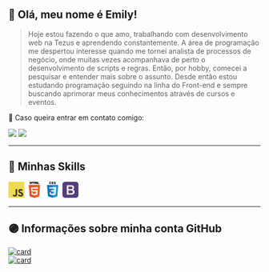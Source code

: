 ## 🦄 Olá, meu nome é <strong>Emily!</strong>

> Hoje estou fazendo o que amo, trabalhando com desenvolvimento web na Tezus e aprendendo constantemente.
A área de programação me despertou interesse quando me tornei analista de processos de negócio, onde muitas vezes acompanhava de perto o desenvolvimento de scripts e regras. Então, por hobby, comecei a pesquisar e entender mais sobre o assunto.
Desde então estou estudando programação seguindo na linha do Front-end e sempre buscando aprimorar meus conhecimentos através de cursos e eventos.

💬 Caso queira entrar em contato comigo: 
<p align="left">
  <a href="#" alt="Gmail">
  <img src="https://img.shields.io/badge/-Gmail-6610F2?style=for-the-badge&labelColor=6610F2&logo=gmail&logoColor=white&link=https://mail.google.com/mail/u/0/?tab=rm&ogbl#inbox" /></a>

  <a href="https://www.linkedin.com/in/emillyperin" alt="Linkedin">
    <img src="https://img.shields.io/badge/-Linkedin-6610F2?style=for-the-badge&logo=Linkedin&logoColor=FFFFFF&link=https://www.linkedin.com/in/emillyperin"/>
  </a>
</p>  

----

## 🚀 Minhas Skills

<code><img height="32" src="https://raw.githubusercontent.com/github/explore/80688e429a7d4ef2fca1e82350fe8e3517d3494d/topics/javascript/javascript.png" alt="Javascript"/></code>
<code><img height="32" src="https://raw.githubusercontent.com/github/explore/80688e429a7d4ef2fca1e82350fe8e3517d3494d/topics/html/html.png" alt="HTML5"/></code>
<code><img height="32" src="https://raw.githubusercontent.com/github/explore/80688e429a7d4ef2fca1e82350fe8e3517d3494d/topics/css/css.png" alt="CSS"/></code>
<code><img height="32" src="https://raw.githubusercontent.com/github/explore/80688e429a7d4ef2fca1e82350fe8e3517d3494d/topics/bootstrap/bootstrap.png" alt="Bootstrap"/></code>

---

## 🟣 Informações sobre minha conta GitHub
[![card](https://github-readme-stats.vercel.app/api/top-langs/?username=emillyperin&hide=html&layout=compact&theme=dracula)](https://github.com/anuraghazra/github-readme-stats)
<br>
[![card](https://github-readme-stats.vercel.app/api?username=emillyperin&theme=dracula&show_icons=true)](https://github.com/anuraghazra/github-readme-stats)

